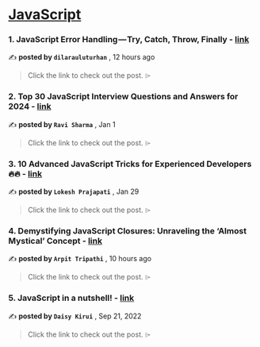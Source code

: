 
<h1><a href=https://medium.com/tag/javascript-development/recommended target="_blank" rel="noopener noreferrer">JavaScript</a></h1>
<h3>1. JavaScript Error Handling — Try, Catch, Throw, Finally - <a href=https://medium.com/@dilarauluturhan/javascript-error-handling-try-catch-throw-finally-de5d26f16790?source=tag_recommended_feed---------0-84----------javascript_development----------0b9a7efe_ee06_43b0_a869_d8e0f7e8c8dc------- target="_blank" rel="noopener noreferrer">link</a></h3>

✍️ **posted by `dilarauluturhan`** <date> , 12 hours ago</date>

<blockquote>Click the link to check out the post. ⌲</blockquote>

<h3>2. Top 30 JavaScript Interview Questions and Answers for 2024 - <a href=https://medium.com/@javascriptcentric/top-30-javascript-interview-questions-and-answers-for-2024-7f1e2d1d0638?source=tag_recommended_feed---------1-107----------javascript_development----------0b9a7efe_ee06_43b0_a869_d8e0f7e8c8dc------- target="_blank" rel="noopener noreferrer">link</a></h3>

✍️ **posted by `Ravi Sharma`** <date> , Jan 1</date>

<blockquote>Click the link to check out the post. ⌲</blockquote>

<h3>3. 10 Advanced JavaScript Tricks for Experienced Developers 🔥🔥 - <a href=https://medium.com/@lokesh-prajapati/10-advanced-javascript-tricks-for-experienced-developers-8afb44b24427?source=tag_recommended_feed---------2-85----------javascript_development----------0b9a7efe_ee06_43b0_a869_d8e0f7e8c8dc------- target="_blank" rel="noopener noreferrer">link</a></h3>

✍️ **posted by `Lokesh Prajapati`** <date> , Jan 29</date>

<blockquote>Click the link to check out the post. ⌲</blockquote>

<h3>4. Demystifying JavaScript Closures: Unraveling the ‘Almost Mystical’ Concept - <a href=https://medium.com/@tripathisrule12/demystifying-javascript-closures-unraveling-the-almost-mystical-concept-d31bfbb7671b?source=tag_recommended_feed---------3-84----------javascript_development----------0b9a7efe_ee06_43b0_a869_d8e0f7e8c8dc------- target="_blank" rel="noopener noreferrer">link</a></h3>

✍️ **posted by `Arpit Tripathi`** <date> , 10 hours ago</date>

<blockquote>Click the link to check out the post. ⌲</blockquote>

<h3>5. JavaScript in a nutshell! - <a href=https://medium.com/@daisykirui/javascript-in-a-nutshell-669dab5b6e78?source=tag_recommended_feed---------4-107----------javascript_development----------0b9a7efe_ee06_43b0_a869_d8e0f7e8c8dc------- target="_blank" rel="noopener noreferrer">link</a></h3>

✍️ **posted by `Daisy Kirui`** <date> , Sep 21, 2022</date>

<blockquote>Click the link to check out the post. ⌲</blockquote>

